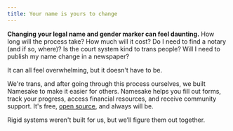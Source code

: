 ```yaml
---
title: Your name is yours to change
---
```


**Changing your legal name and gender marker can feel daunting.** How long will the process take? How much will it cost? Do I need to find a notary (and if so, where)? Is the court system kind to trans people? Will I need to publish my name change in a newspaper?

It can all feel overwhelming, but it doesn't have to be.

We're trans, and after going through this process ourselves, we built Namesake to make it easier for others. Namesake helps you fill out forms, track your progress, access financial resources, and receive community support. It's free, [open source](https://github.com/namesakefyi), and always will be.

Rigid systems weren't built for us, but we’ll figure them out together.
